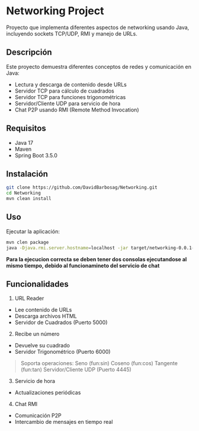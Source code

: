 # Networking Project

Proyecto que implementa diferentes aspectos de networking usando Java, incluyendo sockets TCP/UDP, RMI y manejo de URLs.

## Descripción

Este proyecto demuestra diferentes conceptos de redes y comunicación en Java:

- Lectura y descarga de contenido desde URLs
- Servidor TCP para cálculo de cuadrados
- Servidor TCP para funciones trigonométricas 
- Servidor/Cliente UDP para servicio de hora
- Chat P2P usando RMI (Remote Method Invocation)

## Requisitos

- Java 17
- Maven
- Spring Boot 3.5.0

## Instalación

```bash
git clone https://github.com/DavidBarbosag/Networking.git
cd Networking
mvn clean install
```

## Uso

Ejecutar la aplicación:
```bash
mvn clen package
java -Djava.rmi.server.hostname=localhost -jar target/networking-0.0.1-SNAPSHOT.jar
```

**Para la ejecucion correcta se deben tener dos consolas ejecutandose al mismo tiempo, debido al funcionamineto del servicio de chat**

## Funcionalidades


1. URL Reader

* Lee contenido de URLs
* Descarga archivos HTML
* Servidor de Cuadrados (Puerto 5000)


2. Recibe un número

* Devuelve su cuadrado
* Servidor Trigonométrico (Puerto 6000)


> Soporta operaciones:
Seno (fun:sin)
Coseno (fun:cos)
Tangente (fun:tan)
Servidor/Cliente UDP (Puerto 4445)


3. Servicio de hora

* Actualizaciones periódicas

4. Chat RMI
* Comunicación P2P
* Intercambio de mensajes en tiempo real
